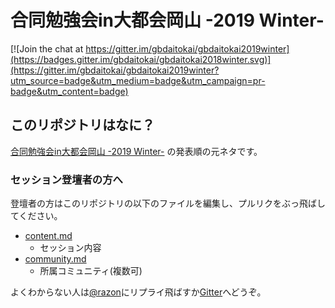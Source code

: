 # 合同勉強会in大都会岡山 -2019 Winter-

[![Join the chat at https://gitter.im/gbdaitokai/gbdaitokai2019winter](https://badges.gitter.im/gbdaitokai/gbdaitokai2018winter.svg)](https://gitter.im/gbdaitokai/gbdaitokai2019winter?utm_source=badge&utm_medium=badge&utm_campaign=pr-badge&utm_content=badge)

## このリポジトリはなに？

[合同勉強会in大都会岡山 -2019 Winter-](https://gbdaitokai.connpass.com/event/145272/) の発表順の元ネタです。  

### セッション登壇者の方へ

登壇者の方はこのリポジトリの以下のファイルを編集し、プルリクをぶっ飛ばしてください。

- [content.md](https://github.com/gbdaitokai/gbdaitokai2019winter/blob/master/content.md)
  * セッション内容
- [community.md](https://github.com/gbdaitokai/gbdaitokai2019winter/blob/master/community.md)
  * 所属コミュニティ(複数可)

よくわからない人は[@razon](https://twitter.com/razon)にリプライ飛ばすか[Gitter](https://gitter.im/gbdaitokai/gbdaitokai2019winter)へどうぞ。
